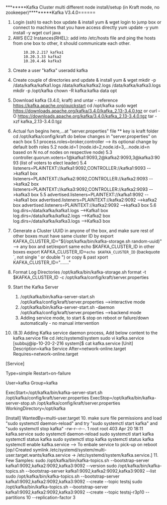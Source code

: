 ********Kafka Cluster multi different node install/setup (in Kraft mode, no zookeeper)*********Kafka V3.4.0======
1. Login (ssh) to each box update & install yum & wget
		login to jump box or connect to machines that you have access directly
		yum update -y
		yum install -y wget curl java 
2. AWS EC2 Instances(RHEL): add into /etc/hosts file and ping the hosts from one box to other, it should communicate each other.
```
		10.20.2.217 kafka1
		10.20.3.33 kafka2
		10.20.4.46 kafka3
```
3. Create a user "kafka" 
		useradd kafka
4. Create couple of directories and update & install yum & wget
		mkdir -p /data/kafka/kafka1.logs /data/kafka/kafka2.logs /data/kafka/kafka3.logs
		mkdir -p /opt/kafka
		chown -R kafka:kafka data opt
4. Download kafka (3.4.0, kraft) and untar - reference https://kafka.apache.org/quickstart
	cd /opt/kafka
	sudo wget https://downloads.apache.org/kafka/3.4.0/kafka_2.13-3.4.0.tgz or 
	curl -O https://downloads.apache.org/kafka/3.4.0/kafka_2.13-3.4.0.tgz
	tar -xzf kafka_2.13-3.4.0.tgz
5. Actual fun begins here,...at "server.properties" file ** key is kraft folder
	cd /opt/kafka/config/kraft
	do below changes in "server.properties" on each box 
	5.1 process.roles=broker,controller --> its optional change by default both roles 
	5.2 node.id=1 (node.id=2,node.id=3,...node.id=n based on N no.of nodes on respective node)
	5.3 controller.quorum.voters=1@kafka1:9093,2@kafka2:9093,3@kafka3:9093 (list of voters to elect leader)
	5.4 listeners=PLAINTEXT://kafka1:9092,CONTROLLER://kafka1:9093 -->kafka1 box
		listeners=PLAINTEXT://kafka2:9092,CONTROLLER://kafka2:9093 -->kafka2 box
		listeners=PLAINTEXT://kafka3:9092,CONTROLLER://kafka2:9093 -->kafka3 box
	5.5	advertised.listeners=PLAINTEXT://kafka1:9092  -->kafka1 box
		advertised.listeners=PLAINTEXT://kafka2:9092  -->kafka2 box
		advertised.listeners=PLAINTEXT://kafka2:9092  -->kafka3 box
	5.6 log.dirs=/data/kafka/kafka1.logs  -->Kafka1 box
		log.dirs=/data/kafka/kafka2.logs  -->Kafka2 box
		log.dirs=/data/kafka/kafka3.logs  -->Kafka3 box
6. Generate a Cluster UUID in anyone of the box, and make sure rest of other boxes must have same cluster ID by export
	KAFKA_CLUSTER_ID="$(/opt/kafka/bin/kafka-storage.sh random-uuid)" --> any box
	and set/export same echo $KAFKA_CLUSTER_ID in other boxes
		export KAFKA_CLUSTER_ID=`echo $KAFKA_CLUSTER_ID` (backquote `, not single ' or double ") or copy & past xport KAFKA_CLUSTER_ID="......."
7. Format Log Directories
	/opt/kafka/bin/kafka-storage.sh format -t $KAFKA_CLUSTER_ID -c /opt/kafka/config/kraft/server.properties

8. Start the Kafka Server 
	1. /opt/kafka/bin/kafka-server-start.sh /opt/kafka/config/kraft/server.properties -->interactive mode
	2. /opt/kafka/bin/kafka-server-start.sh -daemon /opt/kafka/config/kraft/server.properties -->backend mode
	3. Adding service mode, to start & stop on reboot or failure/down automatically - no manual intervention

9. (8.3) Adding Kafka service daemon process, Add below content to the kafka.service file
	cd /etc/systemd/system
	sudo vi kafka.service
[subbuj@ip-10-20-2-216 system]$ cat kafka.service
[Unit]
Description=kafka Service
After=network-online.target
Requires=network-online.target

[Service]

Type=simple
Restart=on-failure

User=kafka
Group=kafka

ExecStart=/opt/kafka/bin/kafka-server-start.sh /opt/kafka/config/kraft/server.properties
ExecStop=/opt/kafka/bin/kafka-server-stop.sh /opt/kafka/config/kraft/server.properties
WorkingDirectory=/opt/kafka

[Install]
WantedBy=multi-user.target
10. make sure file permissions and load "sudo systemctl daemon-reload" and try "sudo systemctl start kafka" and  "sudo systemctl stop kafka"
-rw-r--r--. 1 root root  403 Apr 20 18:11 kafka.service
sudo systemctl daemon-reload
sudo systemctl start kafka
systemctl status kafka
sudo systemctl stop kafka
systemctl status kafka
systemctl enable kafka.service --> To enbale service to pick-up on reboot [op/:Created symlink /etc/systemd/system/multi-user.target.wants/kafka.service → /etc/systemd/system/kafka.service.]
11. Few Samples:
sudo /opt/kafka/bin/kafka-topics.sh --bootstrap-server kafka1:9092,kafka2:9092,kafka3:9092 --version
sudo /opt/kafka/bin/kafka-topics.sh --bootstrap-server kafka1:9092,kafka2:9092,kafka3:9092 --list
sudo /opt/kafka/bin/kafka-topics.sh --bootstrap-server kafka1:9092,kafka2:9092,kafka3:9092 --create --topic testsj
sudo /opt/kafka/bin/kafka-topics.sh --bootstrap-server kafka1:9092,kafka2:9092,kafka3:9092 --create --topic testsj-r3p10 --partitions 10 --replication-factor 3
